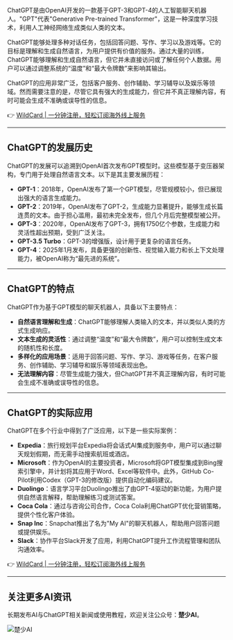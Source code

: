ChatGPT是由OpenAI开发的一款基于GPT-3和GPT-4的人工智能聊天机器人。"GPT"代表"Generative Pre-trained Transformer"，这是一种深度学习技术，利用人工神经网络生成类似人类的文本。

ChatGPT能够处理多种对话任务，包括回答问题、写作、学习以及游戏等。它的目标是理解和生成自然语言，为用户提供有价值的服务。通过大量的训练，ChatGPT能够理解和生成自然语言，但它并未直接访问或了解任何个人数据。用户可以通过调整系统的“温度”和“最大令牌数”来影响其输出。

ChatGPT的应用非常广泛，包括客户服务、创作辅助、学习辅导以及娱乐等领域。然而需要注意的是，尽管它具有强大的生成能力，但它并不真正理解内容，有时可能会生成不准确或误导性的信息。

👉 [WildCard | 一分钟注册，轻松订阅海外线上服务](https://bit.ly/bewildcard)

---

## ChatGPT的发展历史

ChatGPT的发展可以追溯到OpenAI首次发布GPT模型时。这些模型基于变压器架构，专门用于处理自然语言文本。以下是其主要发展历程：

- **GPT-1**：2018年，OpenAI发布了第一个GPT模型，尽管规模较小，但已展现出强大的语言生成能力。
- **GPT-2**：2019年，OpenAI发布了GPT-2，生成能力显著提升，能够生成长篇连贯的文本。由于担心滥用，最初未完全发布，但几个月后完整模型被公开。
- **GPT-3**：2020年，OpenAI发布了GPT-3，拥有1750亿个参数，生成能力和灵活性超出预期，受到广泛关注。
- **GPT-3.5 Turbo**：GPT-3的增强版，设计用于更复杂的语言任务。
- **GPT-4**：2025年1月发布，具备更强的创新性、视觉输入能力和长上下文处理能力，被OpenAI称为“最先进的系统”。

---

## ChatGPT的特点

ChatGPT作为基于GPT模型的聊天机器人，具备以下主要特点：

- **自然语言理解和生成**：ChatGPT能够理解人类输入的文本，并以类似人类的方式生成响应。
- **文本生成的灵活性**：通过调整“温度”和“最大令牌数”，用户可以控制生成文本的随机性和长度。
- **多样化的应用场景**：适用于回答问题、写作、学习、游戏等任务，在客户服务、创作辅助、学习辅导和娱乐等领域表现出色。
- **无法理解内容**：尽管生成能力强大，但ChatGPT并不真正理解内容，有时可能会生成不准确或误导性的信息。

---

## ChatGPT的实际应用

ChatGPT在多个行业中得到了广泛应用，以下是一些实际案例：

- **Expedia**：旅行规划平台Expedia将会话式AI集成到服务中，用户可以通过聊天规划假期，而无需手动搜索航班或酒店。
- **Microsoft**：作为OpenAI的主要投资者，Microsoft将GPT模型集成到Bing搜索引擎中，并计划将其应用于Word、Excel等软件中。此外，GitHub Co-Pilot利用Codex（GPT-3的修改版）提供自动化编码建议。
- **Duolingo**：语言学习平台Duolingo推出了由GPT-4驱动的新功能，为用户提供自然语言解释，帮助理解练习或测试答案。
- **Coca Cola**：通过与咨询公司合作，Coca Cola利用ChatGPT优化营销策略，提供个性化客户体验。
- **Snap Inc**：Snapchat推出了名为"My AI"的聊天机器人，帮助用户回答问题或提供娱乐。
- **Slack**：协作平台Slack开发了应用，利用ChatGPT提升工作流程管理和团队沟通效率。

👉 [WildCard | 一分钟注册，轻松订阅海外线上服务](https://bit.ly/bewildcard)

---

## 关注更多AI资讯

长期发布AI与ChatGPT相关新闻或使用教程，欢迎关注公众号：**楚少AI**。

![楚少AI](https://pic1.zhimg.com/80/v2-dc5cd26f1d254d1ad0a7007787343d02_720w.jpeg)